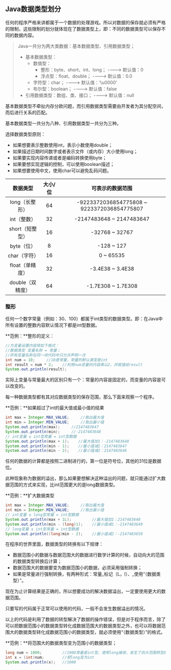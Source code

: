 ## Java数据类型划分

任何的程序严格来讲都属于一个数据的处理游戏。所以对数据的保存就必须有严格的限制，这些限制的划分就体现在了数据类型上，即：不同的数据类型可以保存不同的数据内容。

> Java一共分为两大类数据：基本数据类型、引用数据类型；
>
> * 基本数据类型：
>   * 数值型：
>     * 整形：byte、short、int、long；    ----&gt;    默认值：0
>     * 浮点型：float、double；                 ----&gt;    默认值：0.0
>   * 字符型：char；                                        ----&gt;    默认值：‘\u0000’
>   * 布尔型：boolean；                                  ----&gt;    默认值：false
> * 引用数据类型：数组、类、接口；                 ----&gt;    默认值：null

基本数据类型不牵扯内存分欧问题，而引用数据类型需要由开发者为其分配空间，而后进行关系的匹配。

基本数据类型一共分为八种、引用数据类型一共分为三种。

选择数据类型原则：

* 如果想要表示整数使用int，表示小数使用double；
* 如果描述日期时间数字或者表示文件（或内存）大小使用long；
* 如果要实现内容传递或者是编码转换使用byte；
* 如果要想实现逻辑的控制，可以使用boolean描述；
* 如果想要使用中文，使用char可以避免乱码问题。

| 数据类型 | 大小/位 | 可表示的数据范围 |
| :---: | :---: | :---: |
| long（长整形） | 64 | -9223372036854775808 ~ 9223372036854775807 |
| int（整数） | 32 | -2147483648 ~ 2147483647 |
| short（短整型） | 16 | -32768 ~ 32767 |
| byte（位） | 8 | -128 ~ 127 |
| char（字符） | 16 | 0 ~ 65535 |
| float（单精度） | 32 | -3.4E38 ~ 3.4E38 |
| double（双精度） | 64 | -1.7E308 ~ 1.7E308 |

### 整形

任何一个数字常量（例如：30、100）都属于int类型的数据类型。即：在Java中所有设置的整数内容默认情况下都是int型数据。

**范例：**整形的定义：

```java
//为变量设置内容用如下格式：
//数据类型 变量名称 = 常量；
//所有变量名称在同一块代码中只允许声明一次
int num = 10;     //10是常量，常量的默认类型是int
int result = num * 2;    //利用num变量的内容乘以2，并赋值给result
System.out.println(result);
```

实际上变量与常量最大的区别只有一个：常量的内容是固定的，而变量的内容是可以改变的。

每一种数据类型都有其对应数据类型的保存范围，那么下面来观察一个程序。

**范例：**如果超过了int的最大值或最小值的结果

```java
int max = Integer.MAX_VALUE;     //取出最大值
int min = Integer.MIN_VALUE;     //取出最小值
System.out.println(max);     //2147483647
System.out.println(min);     //-2147483648
// int变量 ± int型常量 = int型数据
System.out.println(max + 1);    //最大值加1：-2147483648
System.out.println(min - 1);    //最小值减1：2147483647
System.out.println(min - 2);    //最小值减2：2147483646
```

任何的数据的计算都是按照二进制进行的，第一位是符号位，其他的31位是数据位。

此种现象称为数据的溢出，那么如果要想解决这种溢出的问题，就只能通过扩大数据范围的方式来实现，比int范围更大的是long数据类型。

**范例：**扩大数据类型

```java
int max = Integer.MAX_VALUE;     //取出最大值
int min = Integer.MIN_VALUE;     //取出最小值
// int变量 ± long型常量 = int型数据
System.out.println(max + 1L);         //最大值加1：2147483648
System.out.println(min - (long)1);    //最小值减1：-2147483649
// long变量 ± int型常量 = int型数据
System.out.println((long)min - 2);    //最小值减2：-2147483650
```

在程序的世界里面，数据类型的转换有以下规律：

* 数据范围小的数据与数据范围大的数据进行数学计算的时候，自动向大的范围的数据类型转换后计算；
* 数据范围大的数据要变为数据范围小的数据，必须采用强制转换；
* 如果是常量进行强制转换，有两种形式：常量_标记（L，l）、_使用“（数据类型）”。

现在为止计算结果是正确的，所以想要成功的解决数据溢出，一定要使用更大的数据范围。

只要写的代码属于正常可以使用的代码，一般不会发生数据溢出的情况。

以上的代码是利用了数据的转型解决了数据的操作错误，但是对于程序而言，除了可以把数据范围小的数据类型转化成数据范围大的数据类型之外，也可以将数据范围大的数据类型转化成数据范围小的数据类型，就必须使用“（数据类型）”的格式。

**范例：**将范围大的数据类型变为范围小的数据类型；

```java
long num = 1000;         //1000常量是int型，使用long接收，发生了向大范围转型的操作
int x = (int)num;        //把long变为int
System.out.println(x);   //1000
```



